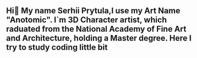 ## Hi👋 My name Serhii Prytula,I use my Art Name "Anotomic". I`m 3D Character artist, which raduated from the National Academy of Fine Art and Architecture, holding a Master degree. Here I try to study coding little bit

<!--
**Anotomic/Anotomic** is a ✨ _special_ ✨ repository because its `README.md` (this file) appears on your GitHub profile.

Here are some ideas to get you started:

- 🔭 I’m currently working on ...
- 🌱 I’m currently learning ...
- 👯 I’m looking to collaborate on ...
- 🤔 I’m looking for help with ...
- 💬 Ask me about ...
- 📫 How to reach me: ...
- 😄 Pronouns: ...
- ⚡ Fun fact: ...
-->
